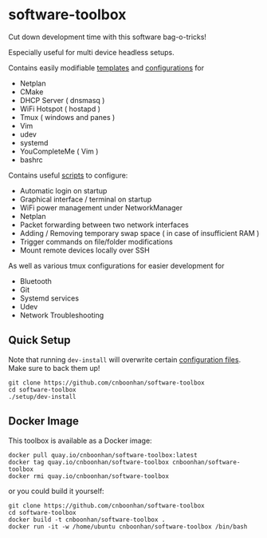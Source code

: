 # software-toolbox
Cut down development time with this software bag-o-tricks!

Especially useful for multi device headless setups.

Contains easily modifiable [templates](config) and [configurations](dotfiles) for
* Netplan
* CMake
* DHCP Server ( dnsmasq )
* WiFi Hotspot ( hostapd )
* Tmux ( windows and panes )
* Vim
* udev
* systemd
* YouCompleteMe ( Vim )
* bashrc

Contains useful [scripts](tools) to configure:
* Automatic login on startup
* Graphical interface / terminal on startup 
* WiFi power management under NetworkManager
* Netplan 
* Packet forwarding between two network interfaces
* Adding / Removing temporary swap space ( in case of insufficient RAM )
* Trigger commands on file/folder modifications
* Mount remote devices locally over SSH

As well as various tmux configurations for easier development for
* Bluetooth
* Git
* Systemd services
* Udev 
* Network Troubleshooting

## Quick Setup 
Note that running `dev-install` will overwrite certain [configuration files](dotfiles). Make sure to back them up!
```
git clone https://github.com/cnboonhan/software-toolbox
cd software-toolbox
./setup/dev-install
```

## Docker Image
This toolbox is available as a Docker image:
```
docker pull quay.io/cnboonhan/software-toolbox:latest
docker tag quay.io/cnboonhan/software-toolbox cnboonhan/software-toolbox
docker rmi quay.io/cnboonhan/software-toolbox
```
or you could build it yourself:

```
git clone https://github.com/cnboonhan/software-toolbox
cd software-toolbox
docker build -t cnboonhan/software-toolbox .
docker run -it -w /home/ubuntu cnboonhan/software-toolbox /bin/bash
```
